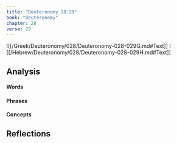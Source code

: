 ```yaml
---
title: "Deuteronomy 28:29"
book: "Deuteronomy"
chapter: 28
verse: 29
---
```

![[/Greek/Deuteronomy/028/Deuteronomy-028-029G.md#Text]]
![[/Hebrew/Deuteronomy/028/Deuteronomy-028-029H.md#Text]]

## Analysis

#### Words

#### Phrases

#### Concepts

## Reflections
